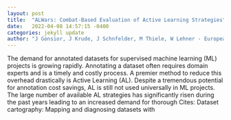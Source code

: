 ```yaml
---
layout: post
title:  "ALWars: Combat-Based Evaluation of Active Learning Strategies"
date:   2022-04-08 14:57:15 -0400
categories: jekyll update
author: "J Gonsior, J Krude, J Schnfelder, M Thiele, W Lehner - European Conference on , 2022"
---
```

The demand for annotated datasets for supervised machine learning (ML) projects is growing rapidly. Annotating a dataset often requires domain experts and is a timely and costly process. A premier method to reduce this overhead drastically is Active Learning (AL). Despite a tremendous potential for annotation cost savings, AL is still not used universally in ML projects. The large number of available AL strategies has significantly risen during the past years leading to an increased demand for thorough Cites: Dataset cartography: Mapping and diagnosing datasets with
